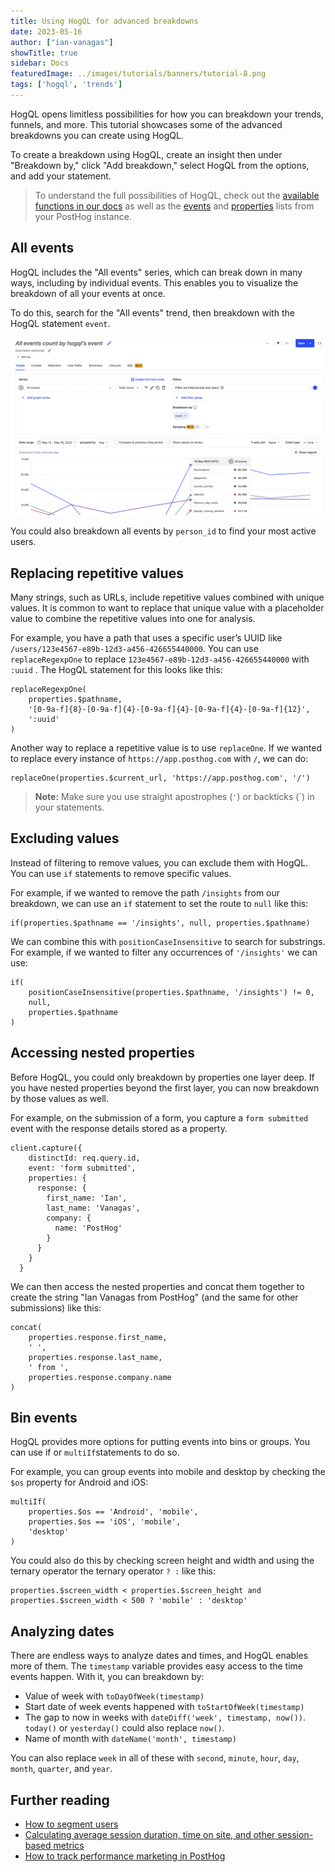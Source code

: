 ```yaml
---
title: Using HogQL for advanced breakdowns
date: 2023-05-16
author: ["ian-vanagas"]
showTitle: true
sidebar: Docs
featuredImage: ../images/tutorials/banners/tutorial-8.png
tags: ['hogql', 'trends']
---    
```


HogQL opens limitless possibilities for how you can breakdown your trends, funnels, and more. This tutorial showcases some of the advanced breakdowns you can create using HogQL.

To create a breakdown using HogQL, create an insight then under "Breakdown by," click "Add breakdown," select HogQL from the options, and add your statement.

> To understand the full possibilities of HogQL, check out the [available functions in our docs](/docs/product-analytics/hogql#supported-clickhouse-functions) as well as the [events](https://app.posthog.com/data-management/events) and [properties](https://app.posthog.com/data-management/properties) lists from your PostHog instance.

## All events

HogQL includes the "All events" series, which can break down in many ways, including by individual events. This enables you to visualize the breakdown of all your events at once. 

To do this, search for the "All events" trend, then breakdown with the HogQL statement `event`.

![Events](../images/tutorials/hogql-breakdowns/events.png)

You could also breakdown all events by `person_id` to find your most active users.

## Replacing repetitive values

Many strings, such as URLs, include repetitive values combined with unique values. It is common to want to replace that unique value with a placeholder value to combine the repetitive values into one for analysis.

For example, you have a path that uses a specific user’s UUID like `/users/123e4567-e89b-12d3-a456-426655440000`. You can use `replaceRegexpOne` to replace `123e4567-e89b-12d3-a456-426655440000` with `:uuid` . The HogQL statement for this looks like this:

```
replaceRegexpOne(
	properties.$pathname,
	'[0-9a-f]{8}-[0-9a-f]{4}-[0-9a-f]{4}-[0-9a-f]{4}-[0-9a-f]{12}',
	':uuid'
)
```

Another way to replace a repetitive value is to use `replaceOne`. If we wanted to replace every instance of `https://app.posthog.com` with `/`, we can do:

```
replaceOne(properties.$current_url, 'https://app.posthog.com', '/')
```

> **Note:** Make sure you use straight apostrophes (`'`) or backticks (`) in your statements.

## Excluding values

Instead of filtering to remove values, you can exclude them with HogQL. You can use `if` statements to remove specific values.

For example, if we wanted to remove the path `/insights` from our breakdown, we can use an `if` statement to set the route to `null` like this:

```
if(properties.$pathname == '/insights', null, properties.$pathname)
```

We can combine this with `positionCaseInsensitive` to search for substrings. For example, if we wanted to filter any occurrences of `'/insights'` we can use:

```
if(
	positionCaseInsensitive(properties.$pathname, '/insights') != 0,
	null,
	properties.$pathname
)
```

## Accessing nested properties

Before HogQL, you could only breakdown by properties one layer deep. If you have nested properties beyond the first layer, you can now breakdown by those values as well.

For example, on the submission of a form, you capture a `form submitted` event with the response details stored as a property.

```node
client.capture({
    distinctId: req.query.id,
    event: 'form submitted',
    properties: {
      response: {
        first_name: 'Ian',
        last_name: 'Vanagas',
        company: {
          name: 'PostHog'
        }
      }
    }
  }
```

We can then access the nested properties and concat them together to create the string "Ian Vanagas from PostHog" (and the same for other submissions) like this:

```
concat(
	properties.response.first_name,
	' ',
	properties.response.last_name, 
	' from ',
	properties.response.company.name
)
```

## Bin events

HogQL provides more options for putting events into bins or groups. You can use if or  `multiIf`statements to do so.

For example, you can group events into mobile and desktop by checking the `$os` property for Android and iOS:

```
multiIf(
	properties.$os == 'Android', 'mobile',
	properties.$os == 'iOS', 'mobile', 
	'desktop'
)
```

You could also do this by checking screen height and width and using the ternary operator the ternary operator `? :` like this:

```
properties.$screen_width < properties.$screen_height and properties.$screen_width < 500 ? 'mobile' : 'desktop'
```

## Analyzing dates

There are endless ways to analyze dates and times, and HogQL enables more of them. The `timestamp` variable provides easy access to the time events happen. With it, you can breakdown by:

- Value of week with `toDayOfWeek(timestamp)`
- Start date of week events happened with `toStartOfWeek(timestamp)`
- The gap to now in weeks with `dateDiff('week', timestamp, now())`. `today()` or `yesterday()` could also replace `now()`.
- Name of month with `dateName('month', timestamp)`

You can also replace `week` in all of these with `second`, `minute`, `hour`, `day`, `month`, `quarter`, and `year`.

## Further reading

- [How to segment users](/tutorials/how-to-segment-users)
- [Calculating average session duration, time on site, and other session-based metrics](/tutorials/session-metrics)
- [How to track performance marketing in PostHog](/tutorials/performance-marketing)
